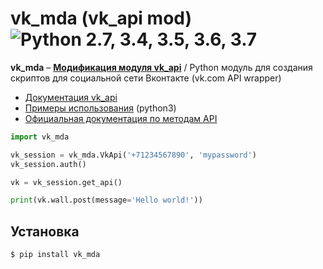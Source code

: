 vk_mda (vk_api mod) ![Python 2.7, 3.4, 3.5, 3.6, 3.7](https://img.shields.io/pypi/pyversions/vk_api.svg) 
=================================================================================================================================================================================
**vk_mda** – [**Модификация модуля vk_api**](https://github.com/python273/vk_api) / Python модуль для создания скриптов для социальной сети Вконтакте (vk.com API wrapper)

* [Документация vk_api](https://vk-api.readthedocs.io/en/latest/)
* [Примеры использования](./examples) (python3)
* [Официальная документация по методам API](https://vk.com/dev/methods)

```python
import vk_mda

vk_session = vk_mda.VkApi('+71234567890', 'mypassword')
vk_session.auth()

vk = vk_session.get_api()

print(vk.wall.post(message='Hello world!'))
```

Установка
------------
    $ pip install vk_mda
